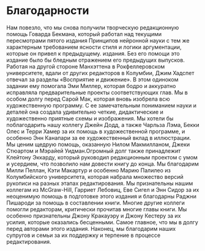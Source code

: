 # Благодарности

Нам повезло, что мы снова получили творческую редакционную помощь Говарда Бекмана, который работал над текущими пересмотрами пятого издания Принципов нейронной науки с тем же характерным требованием ясности стиля и логики аргументации, которые он привел к предыдущему. издания. Без его помощи это издание было бы бледным отражением его предыдущих выпусков. Работая на другой стороне Манхэттена в Рокфеллеровском университете, вдали от других редакторов в Колумбии, Джим Хадспет отвечал за разделы «Восприятие и движение». В этом одиноком задании ему помогала Эми Миллер, которая бодро и аккуратно исправляла предварительные проекты соответствующих глав. Мы в особом долгу перед Сарой Мак, которая вновь изобрела всю художественную программу. С ее замечательным пониманием науки и деталей она создала удивительно четкие, дидактические и художественно приятные схемы и изображения. Мы хотели бы поблагодарить нашу коллегу Джейн Додд, а также Чарльза Лэма, Бекки Олес и Терри Хамер за их помощь в художественной программе, и особенно Энн Канапари за ее художественный вклад в иллюстрации. Мы ценим щедрую помощь, оказанную Нилом Макмилланом, Джеки Стюартом и Мэрайей Уидман.Огромный долг также принадлежит Клейтону Эккарду, который руководил редакционным проектом с умом и усердием, что позволило нам довести книгу до конца. Мы благодарим Милли Пеллан, Кэти Макартур и особенно Марию Палилео из Колумбийского университета, которая набрала множество версий рукописи на разных этапах редактирования. Мы признательны нашим коллегам из McGraw-Hill, Гарриет Лебовиц, Еве Сигел и Энн Сидор за их неоценимую помощь в подготовке этого издания и благодарны Раджни Пишароди за помощь в составлении книги. Многие другие коллеги помогли редакторам, критически прочитав многие главы книги. Мы особенно признательны Джону Кракауэру и Джону Кестеру за их усилия, которые оказались бесценными. Самое главное, что мы в долгу перед авторами этого издания. Наконец, мы благодарим наших супругов и семьи за их поддержку и терпение в процессе редактирования.